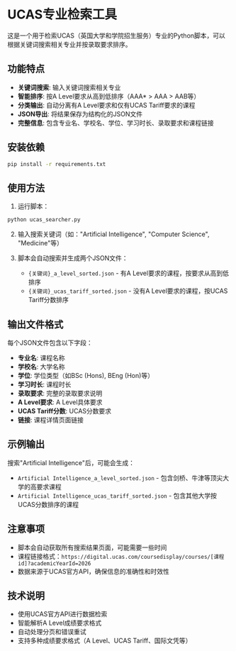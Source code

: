 # UCAS专业检索工具

这是一个用于检索UCAS（英国大学和学院招生服务）专业的Python脚本，可以根据关键词搜索相关专业并按录取要求排序。

## 功能特点

-  **关键词搜索**: 输入关键词搜索相关专业
-  **智能排序**: 按A Level要求从高到低排序（AAA* > AAA > AAB等）
-  **分类输出**: 自动分离有A Level要求和仅有UCAS Tariff要求的课程
-  **JSON导出**: 将结果保存为结构化的JSON文件
-  **完整信息**: 包含专业名、学校名、学位、学习时长、录取要求和课程链接

## 安装依赖

```bash
pip install -r requirements.txt
```

## 使用方法

1. 运行脚本：
```bash
python ucas_searcher.py
```

2. 输入搜索关键词（如："Artificial Intelligence", "Computer Science", "Medicine"等）

3. 脚本会自动搜索并生成两个JSON文件：
   - `{关键词}_a_level_sorted.json` - 有A Level要求的课程，按要求从高到低排序
   - `{关键词}_ucas_tariff_sorted.json` - 没有A Level要求的课程，按UCAS Tariff分数排序

## 输出文件格式

每个JSON文件包含以下字段：
- **专业名**: 课程名称
- **学校名**: 大学名称
- **学位**: 学位类型（如BSc (Hons), BEng (Hon)等）
- **学习时长**: 课程时长
- **录取要求**: 完整的录取要求说明
- **A Level要求**: A Level具体要求
- **UCAS Tariff分数**: UCAS分数要求
- **链接**: 课程详情页面链接

## 示例输出

搜索"Artificial Intelligence"后，可能会生成：
- `Artificial Intelligence_a_level_sorted.json` - 包含剑桥、牛津等顶尖大学的高要求课程
- `Artificial Intelligence_ucas_tariff_sorted.json` - 包含其他大学按UCAS分数排序的课程

## 注意事项

- 脚本会自动获取所有搜索结果页面，可能需要一些时间
- 课程链接格式：`https://digital.ucas.com/coursedisplay/courses/[课程id]?academicYearId=2026`
- 数据来源于UCAS官方API，确保信息的准确性和时效性

## 技术说明

- 使用UCAS官方API进行数据检索
- 智能解析A Level成绩要求格式
- 自动处理分页和错误重试
- 支持多种成绩要求格式（A Level、UCAS Tariff、国际文凭等）